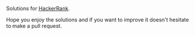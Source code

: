 Solutions for [HackerRank](https://www.hackerrank.com/).

Hope you enjoy the solutions and if you want to improve it doesn't hesitate to make a pull request.
